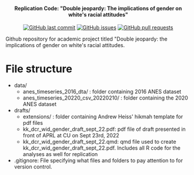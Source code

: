 <h4 align="center">Replication Code: "Double jeopardy: The implications of gender on white's racial attitudes"</h4>
<p align="center">
    <a href="https://github.com/DamonCharlesRoberts/wid-and-gender/commits/main">
    <img src="https://img.shields.io/github/last-commit/DamonCharlesRoberts/wid-and-gender.svg?style=flat-square&logo=github&logoColor=white"
         alt="GitHub last commit"></a>
    <a href="https://github.com/DamonCharlesRoberts/wid-and-gender/issues">
    <img src="https://img.shields.io/github/issues-raw/DamonCharlesRoberts/wid-and-gender.svg?style=flat-square&logo=github&logoColor=white"
         alt="GitHub issues"></a>
    <a href="https://github.com/DamonCharlesRoberts/wid-and-gender/pulls">
    <img src="https://img.shields.io/github/issues-pr-raw/DamonCharlesRoberts/wid-and-gender.svg?style=flat-square&logo=github&logoColor=white"
         alt="GitHub pull requests"></a>
</p>

Github repository for academic project titled "Double jeopardy: the implications of gender on white's racial attitudes.

# File structure
- data/
    - anes_timeseries_2016_dta/ : folder containing 2016 ANES dataset
    - anes_timeseries_20220_csv_20220210/ : folder containing the 2020 ANES dataset
- drafts/
    - extensions/ : folder containing Andrew Heiss' hikmah template for pdf files
    - kk_dcr_wid_gender_draft_sept_22.pdf: pdf file of draft presented in front of APRL at CU on Sept 23rd, 2022
    - kk_dcr_wid_gender_draft_sept_22.qmd: qmd file used to create kk_dcr_wid_gender_draft_sept_22.pdf. Includes all R code for the analyses as well for replication
- .gitignore: File specifying what files and folders to pay attention to for version control.